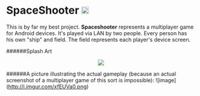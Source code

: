 # SpaceShooter <img src="http://i.imgur.com/em8F2oy.png" width="20" height = "20"> 
This is by far my best project. **Spaceshooter** represents a multiplayer game for 
Android devices. It's played via LAN by two people. Every person has his own "ship" and field. The field represents each player's device screen.

######Splash Art
<p align="center">
  <img src = "http://i.imgur.com/nrXV6yF.png"/>
</p>

######A picture illustrating the actual gameplay (because an actual screenshot of a multiplayer game of this sort is impossible):
![image] (http://i.imgur.com/xfEUVa0.png)

